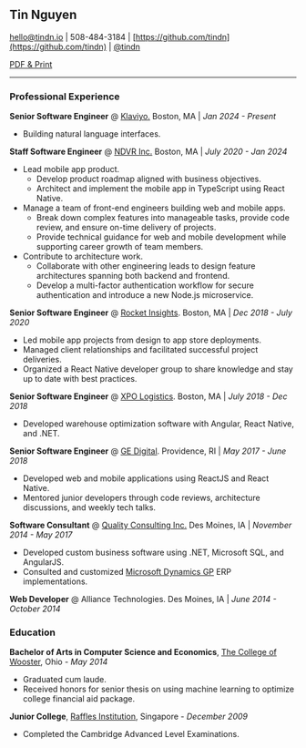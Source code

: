 ## Tin Nguyen

[hello@tindn.io](mailto:hello@tindn.io) | 508-484-3184 | [https://github.com/tindn](https://github.com/tindn) | [@tindn](https://www.threads.net/@tindn)

[PDF & Print](https://github.com/tindn/resume/blob/master/TinNguyen.pdf)

---

### Professional Experience

**Senior Software Engineer** @ [Klaviyo.](https://klaviyo.com) Boston, MA | _Jan 2024 - Present_ 

- Building natural language interfaces.

**Staff Software Engineer** @ [NDVR Inc.](https://ndvr.com) Boston, MA | _July 2020 - Jan 2024_ 

- Lead mobile app product.
  - Develop product roadmap aligned with business objectives.
  - Architect and implement the mobile app in TypeScript using React Native.
- Manage a team of front-end engineers building web and mobile apps.
  - Break down complex features into manageable tasks, provide code review, and ensure on-time delivery of projects.
  - Provide technical guidance for web and mobile development while supporting career growth of team members.
- Contribute to architecture work.
  - Collaborate with other engineering leads to design feature architectures spanning both backend and frontend.
  - Develop a multi-factor authentication workflow for secure authentication and introduce a new Node.js microservice.

**Senior Software Engineer** @ [Rocket Insights](http://rocketinsights.com). Boston, MA |
_Dec 2018 - July 2020_

- Led mobile app projects from design to app store deployments.
- Managed client relationships and facilitated successful project deliveries.
- Organized a React Native developer group to share knowledge and stay up to date with best practices.

**Senior Software Engineer** @ [XPO Logistics](https://www.xpo.com). Boston, MA |
_July 2018 - Dec 2018_

- Developed warehouse optimization software with Angular, React Native, and .NET.

**Senior Software Engineer** @ [GE Digital](https://www.ge.com). Providence, RI |
_May 2017 - June 2018_

- Developed web and mobile applications using ReactJS and React Native.
- Mentored junior developers through code reviews, architecture discussions, and weekly tech talks.

**Software Consultant** @ [Quality Consulting Inc.](https://qci.com) Des Moines, IA |
_November 2014 - May 2017_

- Developed custom business software using .NET, Microsoft SQL, and AngularJS.
- Consulted and customized [Microsoft Dynamics GP](https://www.microsoft.com/en-us/dynamics365/gp-overview) ERP implementations.

**Web Developer** @ Alliance Technologies. Des Moines, IA |
_June 2014 - October 2014_

### Education

**Bachelor of Arts in Computer Science and Economics**, [The College of Wooster](https://wooster.edu), Ohio -
_May 2014_

- Graduated cum laude.
- Received honors for senior thesis on using machine learning to optimize college financial aid package.

**Junior College**, [Raffles Institution](https://www.ri.edu.sg), Singapore -
_December 2009_

- Completed the Cambridge Advanced Level Examinations.
